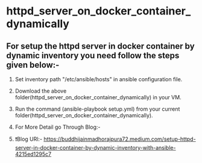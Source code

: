 # httpd_server_on_docker_container_dynamically

## For setup the httpd server in docker container by dynamic inventory you need follow the steps given below:-

1. Set inventory path "/etc/ansible/hosts" in ansible configuration file.
2. Download the above folder(httpd_server_on_docker_container_dynamically) in your VM.
3. Run the command (ansible-playbook setup.yml) from your current folder(httpd_server_on_docker_container_dynamically).

4. For More Detail go Through Blog:-
5. ❗Blog URl:- https://buddhijainmadhorajpura72.medium.com/setup-httpd-server-in-docker-container-by-dynamic-inventory-with-ansible-4215ed1295c7
